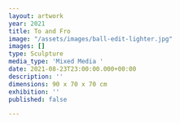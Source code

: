 ```yaml
---
layout: artwork
year: 2021
title: To and Fro
image: "/assets/images/ball-edit-lighter.jpg"
images: []
type: Sculpture
media_type: 'Mixed Media '
date: 2021-08-23T23:00:00.000+00:00
description: ''
dimensions: 90 x 70 x 70 cm
exhibition: ''
published: false

---
```

